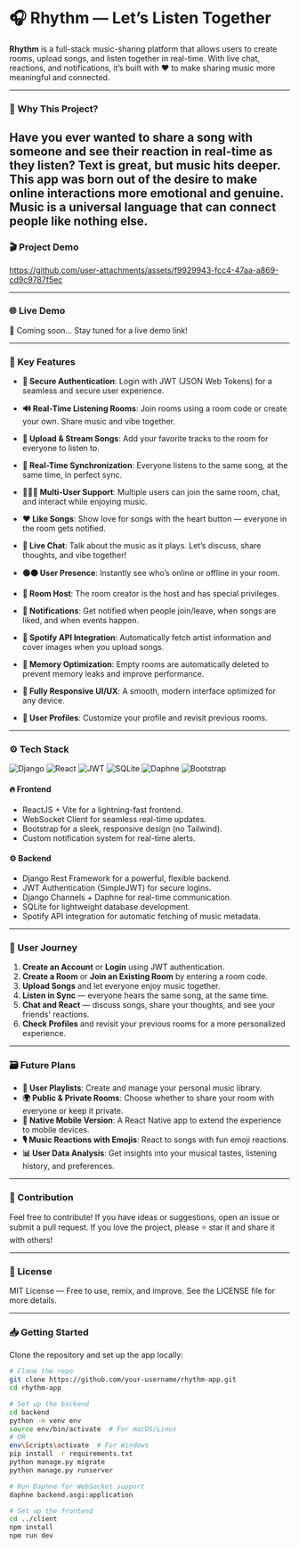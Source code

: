 # 🎧 Rhythm — Let’s Listen Together

**Rhythm** is a full-stack music-sharing platform that allows users to create rooms, upload songs, and listen together in real-time. With live chat, reactions, and notifications, it’s built with ❤️ to make sharing music more meaningful and connected. 

---

### 🌟 Why This Project?

Have you ever wanted to share a song with someone and see their reaction in real-time as they listen? Text is great, but music hits deeper. This app was born out of the desire to make online interactions more emotional and genuine. Music is a universal language that can connect people like nothing else.
---
### 🎬 Project Demo

https://github.com/user-attachments/assets/f9929943-fcc4-47aa-a869-cd9c9787f5ec

---

### 🌐 Live Demo
🚀 Coming soon... Stay tuned for a live demo link!

---

### 🚀 Key Features

- **🔐 Secure Authentication**: Login with JWT (JSON Web Tokens) for a seamless and secure user experience.
  
- **🔊 Real-Time Listening Rooms**: Join rooms using a room code or create your own. Share music and vibe together.

- **🎵 Upload & Stream Songs**: Add your favorite tracks to the room for everyone to listen to.

- **📡 Real-Time Synchronization**: Everyone listens to the same song, at the same time, in perfect sync.

- **🧑‍🤝‍🧑 Multi-User Support**: Multiple users can join the same room, chat, and interact while enjoying music.

- **❤️ Like Songs**: Show love for songs with the heart button — everyone in the room gets notified.

- **💬 Live Chat**: Talk about the music as it plays. Let’s discuss, share thoughts, and vibe together!

- **🟢🟠 User Presence**: Instantly see who’s online or offline in your room.

- **👑 Room Host**: The room creator is the host and has special privileges.

- **🔔 Notifications**: Get notified when people join/leave, when songs are liked, and when events happen.

- **📀 Spotify API Integration**: Automatically fetch artist information and cover images when you upload songs.

- **🧠 Memory Optimization**: Empty rooms are automatically deleted to prevent memory leaks and improve performance.

- **📱 Fully Responsive UI/UX**: A smooth, modern interface optimized for any device.

- **👤 User Profiles**: Customize your profile and revisit previous rooms.

---

### ⚙️ Tech Stack

![Django](https://img.shields.io/badge/Backend-Django-092E20?style=flat&logo=django)
![React](https://img.shields.io/badge/Frontend-React-61DAFB?style=flat&logo=react)
![JWT](https://img.shields.io/badge/Auth-JWT-yellow)
![SQLite](https://img.shields.io/badge/Database-SQLite-blue)
![Daphne](https://img.shields.io/badge/Realtime-Daphne-orange)
![Bootstrap](https://img.shields.io/badge/UI-Bootstrap-purple)

#### 🔥 Frontend
- ReactJS + Vite for a lightning-fast frontend.
- WebSocket Client for seamless real-time updates.
- Bootstrap for a sleek, responsive design (no Tailwind).
- Custom notification system for real-time alerts.

#### ⚙️ Backend
- Django Rest Framework for a powerful, flexible backend.
- JWT Authentication (SimpleJWT) for secure logins.
- Django Channels + Daphne for real-time communication.
- SQLite for lightweight database development.
- Spotify API integration for automatic fetching of music metadata.

---

### 🧭 User Journey

1. **Create an Account** or **Login** using JWT authentication.
2. **Create a Room** or **Join an Existing Room** by entering a room code.
3. **Upload Songs** and let everyone enjoy music together.
4. **Listen in Sync** — everyone hears the same song, at the same time.
5. **Chat and React** — discuss songs, share your thoughts, and see your friends' reactions.
6. **Check Profiles** and revisit your previous rooms for a more personalized experience.

---



### 🗃️ Future Plans

- **📝 User Playlists**: Create and manage your personal music library.
- **🌍 Public & Private Rooms**: Choose whether to share your room with everyone or keep it private.
- **📱 Native Mobile Version**: A React Native app to extend the experience to mobile devices.
- **🎙️ Music Reactions with Emojis**: React to songs with fun emoji reactions.
- **📊 User Data Analysis**: Get insights into your musical tastes, listening history, and preferences.

---

### 🤝 Contribution

Feel free to contribute! If you have ideas or suggestions, open an issue or submit a pull request. If you love the project, please ⭐ star it and share it with others!

---

### 📜 License

MIT License — Free to use, remix, and improve. See the LICENSE file for more details.

---

### 📥 Getting Started

Clone the repository and set up the app locally:

```bash
# Clone the repo
git clone https://github.com/your-username/rhythm-app.git
cd rhythm-app

# Set up the backend
cd backend
python -m venv env
source env/bin/activate  # For macOS/Linux
# OR
env\Scripts\activate  # For Windows
pip install -r requirements.txt
python manage.py migrate
python manage.py runserver

# Run Daphne for WebSocket support
daphne backend.asgi:application

# Set up the frontend
cd ../client
npm install
npm run dev
